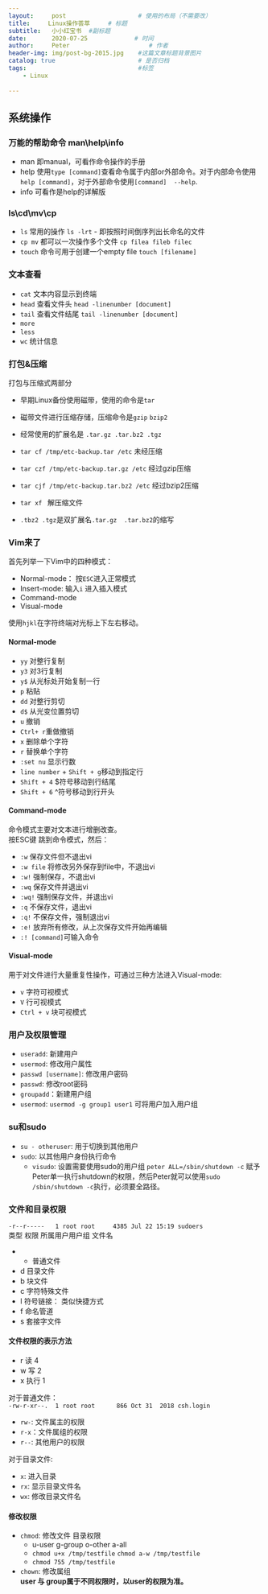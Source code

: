 ```yaml
---
layout:     post                    # 使用的布局（不需要改）
title:     Linux操作荟萃     # 标题 
subtitle:   小小红宝书  #副标题
date:       2020-07-25             # 时间
author:     Peter                      # 作者
header-img: img/post-bg-2015.jpg    #这篇文章标题背景图片
catalog: true                       # 是否归档
tags:                               #标签
    - Linux
    
---
```



## 系统操作

### 万能的帮助命令 man\help\info

+ man 即manual，可看作命令操作的手册
+ help 使用`type [command]`查看命令属于内部or外部命令。对于内部命令使用`help [command]`，对于外部命令使用`[command]  --help`.  
+ info 可看作是help的详解版  

### ls\cd\mv\cp

+ `ls` 常用的操作 `ls -lrt` - 即按照时间倒序列出长命名的文件
+ `cp mv` 都可以一次操作多个文件 `cp filea fileb filec`
+ `touch` 命令可用于创建一个empty file `touch [filename]`


### 文本查看

+ `cat` 文本内容显示到终端
+ `head` 查看文件头 `head -linenumber [document]`
+ `tail` 查看文件结尾 `tail -linenumber [document]`
+ `more`
+ `less`
+ `wc` 统计信息

### 打包&压缩

打包与压缩式两部分
+ 早期Linux备份使用磁带，使用的命令是`tar`
+ 磁带文件进行压缩存储，压缩命令是`gzip` `bzip2`
+ 经常使用的扩展名是 `.tar.gz .tar.bz2 .tgz`

+ `tar cf /tmp/etc-backup.tar /etc` 未经压缩
+ `tar czf /tmp/etc-backup.tar.gz /etc` 经过gzip压缩
+ `tar cjf /tmp/etc-backup.tar.bz2 /etc` 经过bzip2压缩
+ `tar xf ` 解压缩文件
+ `.tbz2 .tgz`是双扩展名`.tar.gz  .tar.bz2`的缩写

### Vim来了

首先列举一下Vim中的四种模式：
+ Normal-mode： 按`ESC`进入正常模式
+ Insert-mode: 输入`i` 进入插入模式
+ Command-mode
+ Visual-mode

使用`hjkl`在字符终端对光标上下左右移动。  

#### Normal-mode

+ `yy` 对整行复制
+ `y3` 对3行复制
+ `y$` 从光标处开始复制一行
+ `p` 粘贴
+ `dd` 对整行剪切
+ `d$` 从光变位置剪切
+ `u` 撤销
+ `Ctrl+ r`重做撤销 
+ `x` 删除单个字符
+ `r` 替换单个字符
+ `:set nu` 显示行数
+ `line number` + `Shift + g`移动到指定行
+ `Shift + 4` $符号移动到行结尾
+ `Shift + 6` ^符号移动到行开头  

#### Command-mode

命令模式主要对文本进行增删改查。  
按ESC键 跳到命令模式，然后：  

+ `:w` 保存文件但不退出vi
+ `:w file` 将修改另外保存到file中，不退出vi
+ `:w!` 强制保存，不退出vi
+ `:wq` 保存文件并退出vi
+ `:wq!` 强制保存文件，并退出vi
+ `:q` 不保存文件，退出vi
+ `:q!` 不保存文件，强制退出vi
+ `:e!` 放弃所有修改，从上次保存文件开始再编辑
+ `:! [command]`可输入命令

#### Visual-mode

用于对文件进行大量重复性操作，可通过三种方法进入Visual-mode:

+ `v` 字符可视模式
+ `V` 行可视模式
+ `Ctrl + v` 块可视模式  

### 用户及权限管理

+ `useradd`: 新建用户
+ `usermod`: 修改用户属性
+ `passwd [username]`: 修改用户密码
+ `passwd`: 修改root密码  
+ `groupadd`：新建用户组
+ `usermod`: `usermod -g group1 user1` 可将用户加入用户组

### su和sudo

+ `su - otheruser`: 用于切换到其他用户
+ `sudo`: 以其他用户身份执行命令  
    + `visudo`: 设置需要使用sudo的用户组 `peter ALL=/sbin/shutdown -c` 赋予Peter单一执行shutdown的权限，然后Peter就可以使用`sudo /sbin/shutdown -c`执行，必须要全路径。  

### 文件和目录权限

`-r--r-----   1 root root     4385 Jul 22 15:19 sudoers`  
类型   权限      所属用户用户组                   文件名  

+ - 普通文件
+ d 目录文件
+ b 块文件
+ c 字符特殊文件
+ l 符号链接： 类似快捷方式
+ f 命名管道
+ s 套接字文件  

#### 文件权限的表示方法

+ r 读 4
+ w 写 2
+ x 执行 1  

对于普通文件：  
`-rw-r-xr--.  1 root root      866 Oct 31  2018 csh.login`  

+ `rw-`: 文件属主的权限
+ `r-x`：文件属组的权限
+ `r--`: 其他用户的权限  

对于目录文件:
+ `x`: 进入目录
+ `rx`: 显示目录文件名
+ `wx`: 修改目录文件名

#### 修改权限

+ `chmod`: 修改文件 目录权限
    + u-user g-group o-other a-all
    + `chmod u+x /tmp/testfile`  `chmod a-w /tmp/testfile`
    + `chmod 755 /tmp/testfile`
+ `chown`: 修改属组  
 **user 与 group属于不同权限时，以user的权限为准。**  

 
